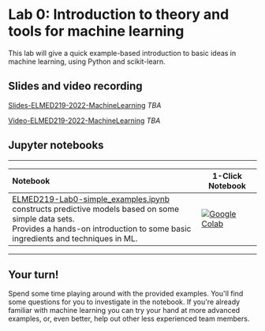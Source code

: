 # Lab 0: Introduction to theory and tools for machine learning

This lab will give a quick example-based introduction to basic ideas in machine learning, using Python and scikit-learn. 


## Slides and video recording

[Slides-ELMED219-2022-MachineLearning]() _TBA_

[Video-ELMED219-2022-MachineLearning]() _TBA_

## Jupyter notebooks

---

| Notebook    |      1-Click Notebook      |
|:----------|------|
|  [ELMED219-Lab0-simple_examples.ipynb](https://nbviewer.org/github/MMIV-ML/ELMED219-2022/blob/main/Lab0-ML/ELMED219-Lab0-simple_examples.ipynb)  <br>constructs predictive models based on some simple data sets. <br>Provides a hands-on introduction to some basic ingredients and techniques in ML. | [![Google Colab](https://colab.research.google.com/assets/colab-badge.svg)](https://colab.research.google.com/githubMMIV-ML/ELMED219-2022/blob/main/Lab0-ML/ELMED219-Lab0-simple_examples.ipynb)|


---


## Your turn! 

Spend some time playing around with the provided examples. You'll find some questions for you to investigate in the notebook. If you're already familiar with machine learning you can try your hand at more advanced examples, or, even better, help out other less experienced team members.
